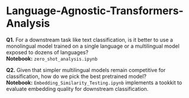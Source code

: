 # Language-Agnostic-Transformers-Analysis


**Q1.** For a downstream task like text classification, is it better to use a monolingual model trained on a single language or a multilingual model exposed to dozens of languages?  
**Notebook:** `zero_shot_analysis.ipynb`

**Q2.** Given that simpler multilingual models remain competitive for classification, how do we pick the best pretrained model?  
**Notebook:** `Embedding_Similarity_Testing.ipynb` implements a tookkit to evaluate embedding quality for downstream classification.
